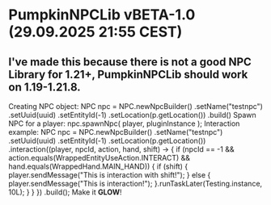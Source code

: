 # PumpkinNPCLib vBETA-1.0<br>(29.09.2025 21:55 CEST)

## I've made this because there is not a good NPC Library for 1.21+, PumpkinNPCLib should work on 1.19-1.21.8.

Creating NPC object:
        NPC npc = NPC.newNpcBuilder()
              .setName("testnpc")
              .setUuid(uuid)
              .setEntityId(-1)
              .setLocation(p.getLocation())
              .build()
Spawn NPC for a player:
        npc.spawnNpc(
              player,
              pluginInstance
        );
Interaction example:
        NPC npc = NPC.newNpcBuilder()
                .setName("testnpc")
                .setUuid(uuid)
                .setEntityId(-1)
                .setLocation(p.getLocation())
                .interaction((player, npcId, action, hand, shift) -> {
                    if (npcId == -1 && action.equals(WrappedEntityUseAction.INTERACT) && hand.equals(WrappedHand.MAIN_HAND)) {
                        if (shift) {
                            player.sendMessage("This is interaction with shift!");
                        } else {
                            player.sendMessage("This is interaction!");
                            }.runTaskLater(Testing.instance, 10L);
                        }
                    }
                })
                .build();
Make it <b>GLOW</b>!


